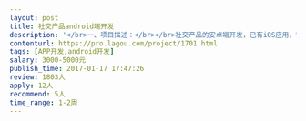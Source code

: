 ```yaml
---                
layout: post       
title: 社交产品android端开发           
description: '</br>一、项目描述：</br></br>社交产品的安卓端开发，已有iOS应用，需要开发功能一致的安卓应用。</br></br>二、主要功能点：</br></br>手机号登录，信息流，发布类似微博的内容，接收和处理推送，群组功能。</br></br>三、可参考产品：</br></br>与子iOS端应用。</br></br>四、人员要求：</br></br>1、有多个安卓项目的开发经验；</br>2、精通Java和安卓的开发流程, 代码的可读性和可维护性高。对本地sqlite存储熟悉。使用android studio开发最好。熟悉前后端Restful API通信的协议；</br>3、良好的沟通能力和契约精神。</br>'     
contenturl: https://pro.lagou.com/project/1701.html      
tags: [APP开发,android开发]            
salary: 3000-5000元          
publish_time: 2017-01-17 17:47:26         
review: 1803人                   
apply: 12人                   
recommend: 5人                   
time_range: 1-2周              
---                 
```

